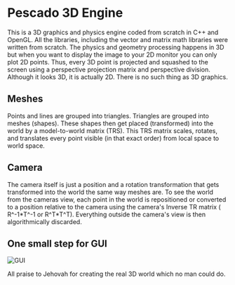 # Pescado 3D Engine
 
This is a 3D graphics and physics engine coded from scratch in C++ and OpenGL. All the libraries, including the vector and matrix math libraries were written from scratch. The physics and geometry processing happens in 3D but when you want to display the image to your 2D monitor you can only plot 2D points. Thus, every 3D point is projected and squashed to the screen using a perspective projection matrix and perspective division. Although it looks 3D, it is actually 2D. There is no such thing as 3D graphics.  

## Meshes
Points and lines are grouped into triangles. Triangles are grouped into meshes (shapes). These shapes then get placed (transformed) into the world by a model-to-world matrix (TRS). This TRS matrix scales, rotates, and translates every point visible (in that exact order) from local space to world space.

## Camera
The camera itself is just a position and a rotation transformation that gets transformed into the world the same way meshes are. To see the world from the cameras view, each point in the world is repositioned or converted to a position relative to the camera using the camera's Inverse TR matrix ( R^-1\*T^-1 or R^T\*T^T). Everything outside the camera's view is then algorithmically discarded.

## One small step for GUI
![GUI](https://github.com/Hykudoru/Pescado-3D-Engine/blob/main/GUI_Preview_1.0.gif)

All praise to Jehovah for creating the real 3D world which no man could do.
